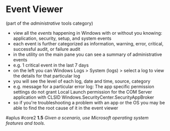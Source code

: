 # Event Viewer
(part of the *administrative* tools category)

- view all the *events* happening in Windows with or without you knowing: application, security, setup, and system events
- each event is further categorized as information, warning, error, critical, successful audit, or failure audit
- in the utility on the main pane you can see a summary of administrative events
- e.g. 1 critical event in the last 7 days
- on the left you can Windows Logs > System (logs) > select a log to view the details for that particular log
- you will see the level of each log, date and time, source, category
- e.g. message for a particular error log: The app specific permission settings do not grant Local Launch permission for the COM Server application with CLSID Windows.SecurityCenter.SecurityAppBroker
- so if you're troubleshooting a problem with an app or the OS you may be able to find the root cause of it in the event viewer

#aplus #core2 **1.5** *Given a scenario, use Microsoft operating system features and tools.* 

